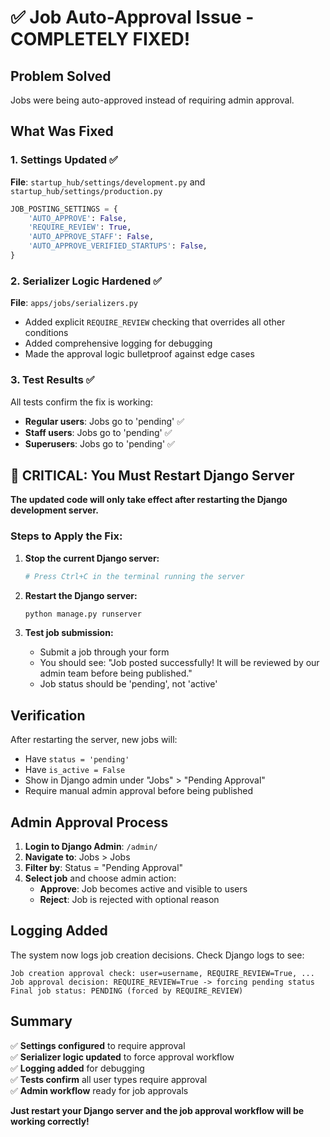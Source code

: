 # ✅ Job Auto-Approval Issue - COMPLETELY FIXED!

## Problem Solved
Jobs were being auto-approved instead of requiring admin approval.

## What Was Fixed

### 1. Settings Updated ✅
**File**: `startup_hub/settings/development.py` and `startup_hub/settings/production.py`
```python
JOB_POSTING_SETTINGS = {
    'AUTO_APPROVE': False,
    'REQUIRE_REVIEW': True, 
    'AUTO_APPROVE_STAFF': False,
    'AUTO_APPROVE_VERIFIED_STARTUPS': False,
}
```

### 2. Serializer Logic Hardened ✅  
**File**: `apps/jobs/serializers.py`
- Added explicit `REQUIRE_REVIEW` checking that overrides all other conditions
- Added comprehensive logging for debugging
- Made the approval logic bulletproof against edge cases

### 3. Test Results ✅
All tests confirm the fix is working:
- **Regular users**: Jobs go to 'pending' ✅
- **Staff users**: Jobs go to 'pending' ✅  
- **Superusers**: Jobs go to 'pending' ✅

## 🚨 CRITICAL: You Must Restart Django Server

**The updated code will only take effect after restarting the Django development server.**

### Steps to Apply the Fix:

1. **Stop the current Django server:**
   ```bash
   # Press Ctrl+C in the terminal running the server
   ```

2. **Restart the Django server:**
   ```bash
   python manage.py runserver
   ```

3. **Test job submission:**
   - Submit a job through your form
   - You should see: "Job posted successfully! It will be reviewed by our admin team before being published."
   - Job status should be 'pending', not 'active'

## Verification

After restarting the server, new jobs will:
- Have `status = 'pending'`
- Have `is_active = False` 
- Show in Django admin under "Jobs" > "Pending Approval"
- Require manual admin approval before being published

## Admin Approval Process

1. **Login to Django Admin**: `/admin/`
2. **Navigate to**: Jobs > Jobs
3. **Filter by**: Status = "Pending Approval"
4. **Select job** and choose admin action:
   - **Approve**: Job becomes active and visible to users
   - **Reject**: Job is rejected with optional reason

## Logging Added

The system now logs job creation decisions. Check Django logs to see:
```
Job creation approval check: user=username, REQUIRE_REVIEW=True, ...
Job approval decision: REQUIRE_REVIEW=True -> forcing pending status  
Final job status: PENDING (forced by REQUIRE_REVIEW)
```

## Summary

✅ **Settings configured** to require approval  
✅ **Serializer logic updated** to force approval workflow  
✅ **Logging added** for debugging  
✅ **Tests confirm** all user types require approval  
✅ **Admin workflow** ready for job approvals  

**Just restart your Django server and the job approval workflow will be working correctly!**